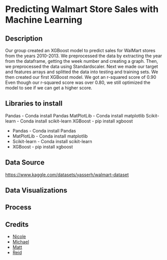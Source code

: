 # Predicting Walmart Store Sales with Machine Learning

## Description 
Our group created an XGBoost model to predict sales for WalMart stores from the years 2010-2013. We preprocessed the data by extracting the year from the dataframe, getting the week 
number and creating a graph. Then, we preprocessed the data using Standardscaler. Next we made our target and features arrays and splitted the data into
testing and training sets. We then created our first XGBoost model. We got an r-squared score of 0.90
Even though our r-squared score was over 0.80, we still optimized the model to see if we can get a higher score.

## Libraries to install
Pandas - Conda install Pandas
MatPlotLib - Conda install matplotlib
Scikit-learn - Conda install scikit-learn
XGBoost - pip install xgboost

- Pandas - Conda install Pandas
- MatPlotLib - Conda install matplotlib
- Scikit-learn - Conda install scikit-learn
- XGBoost - pip install xgboost

## Data Source
https://www.kaggle.com/datasets/yasserh/walmart-dataset

## Data Visualizations 


## Process


## Credits
- [Nicole](https://github.com/Nicolemarie717) 
- [Michael](https://github.com/dibartm)
- [Matt](https://github.com/matthewdvp)
- [Reid](https://github.com/Reid04278)
